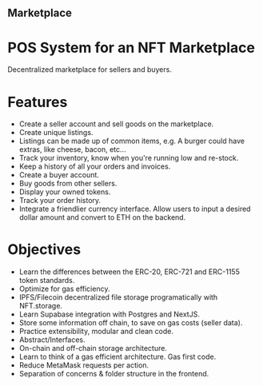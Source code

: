 ## Marketplace

# POS System for an NFT Marketplace

Decentralized marketplace for sellers and buyers.

# Features

- Create a seller account and sell goods on the marketplace.
- Create unique listings.
- Listings can be made up of common items, e.g. A burger could have extras, like cheese, bacon, etc...
- Track your inventory, know when you're running low and re-stock.
- Keep a history of all your orders and invoices.
- Create a buyer account.
- Buy goods from other sellers.
- Display your owned tokens.
- Track your order history.
- Integrate a friendlier currency interface. Allow users to input a desired dollar amount and convert to ETH on the backend.

# Objectives

- Learn the differences between the ERC-20, ERC-721 and ERC-1155 token standards.
- Optimize for gas efficiency.
- IPFS/Filecoin decentralized file storage programatically with NFT.storage.
- Learn Supabase integration with Postgres and NextJS.
- Store some information off chain, to save on gas costs (seller data).
- Practice extensibility, modular and clean code.
- Abstract/Interfaces.
- On-chain and off-chain storage architecture.
- Learn to think of a gas efficient architecture. Gas first code.
- Reduce MetaMask requests per action.
- Separation of concerns & folder structure in the frontend.
